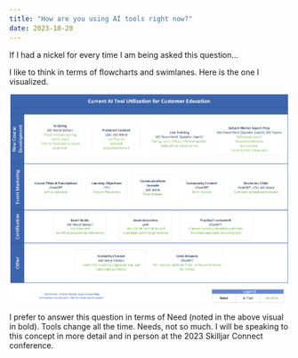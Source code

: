 ```yaml
---
title: "How are you using AI tools right now?"
date: 2023-10-20
---
```

If I had a nickel for every time I am being asked this question...

I like to think in terms of flowcharts and swimlanes. Here is the one I visualized.

<img src="https://github.com/Confiance/Long-Answer/blob/f25fbcfce99873fa1adc4e4297bad17cb6c20368/AI%20Tool%20Usage%20Customer%20Education.gif">

I prefer to answer this question in terms of Need (noted in the above visual in bold). Tools change all the time. Needs, not so much. I will be speaking to this concept in more detail and in person at the 2023 Skilljar Connect conference.

